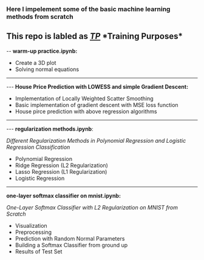 ### Here I impelement some of the basic machine learning methods from scratch
## This repo is labled as <u>***TP***</u> \*Training Purposes\*

-- **warm-up practice.ipynb:**
- Create a 3D plot
- Solving normal equations
___
--- **House Price Prediction with LOWESS and simple Gradient Descent:**
- Implementation of Locally Weighted Scatter Smoothing
- Basic implementation of gradient descent with MSE loss function
- House pirce prediction with above regression algorithms
___
--- **regularization methods.ipynb**:

*Different Regularization Methods in Polynomial Regression and Logistic Regression Classification*
- Polynomial Regression
- Ridge Regression (L2 Regularization)
- Lasso Regression (L1 Regularization)
- Logistic Regression
---
**one-layer softmax classifier on mnist.ipynb:**

*One-Layer Softmax Classifier with L2 Regularization on MNIST from Scratch*
- Visualization
- Preprocessing
- Prediction with Random Normal Parameters
- Building a Softmax Classifier from ground up
- Results of Test Set